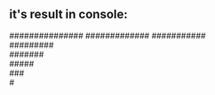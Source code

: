 ## it's result in console:


###############
 ############# 
  ###########  
   #########   
    #######    
     #####     
      ###      
       #


